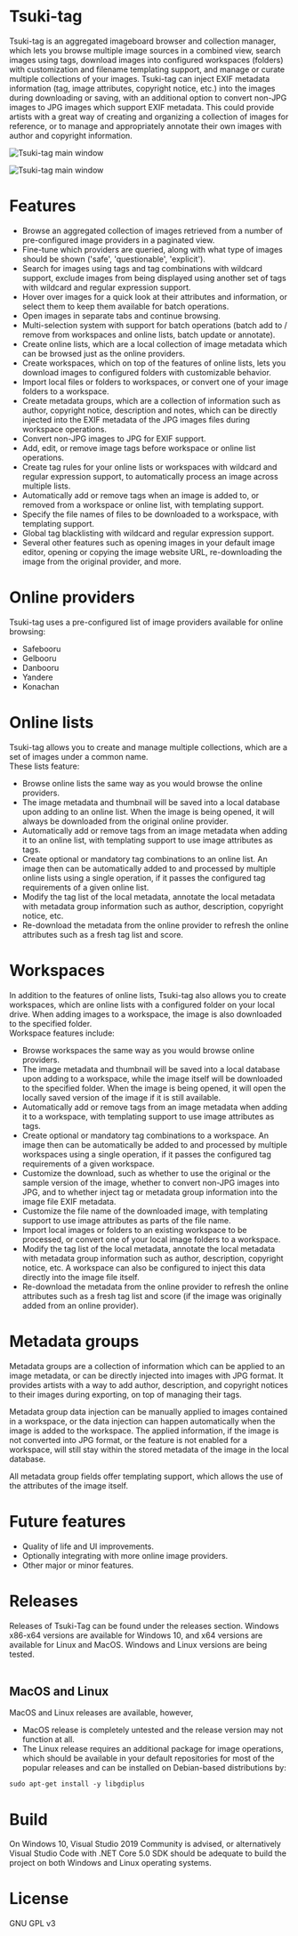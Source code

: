 # Tsuki-tag

Tsuki-tag is an aggregated imageboard browser and collection manager, which lets you browse multiple image sources in a combined view, search images using tags, download images into configured workspaces (folders) with customization and filename templating support, and manage or curate multiple collections of your images. Tsuki-tag can inject EXIF metadata information (tag, image attributes, copyright notice, etc.) into the images during downloading or saving, with an additional option to convert non-JPG images to JPG images which support EXIF metadata. This could provide artists with a great way of creating and organizing a collection of images for reference, or to manage and appropriately annotate their own images with author and copyright information.

![Tsuki-tag main window](./docs/images/main01.jpg)

![Tsuki-tag main window](./docs/images/main02.jpg)

# Features

- Browse an aggregated collection of images retrieved from a number of pre-configured image providers in a paginated view.
- Fine-tune which providers are queried, along with what type of images should be shown ('safe', 'questionable', 'explicit').
- Search for images using tags and tag combinations with wildcard support, exclude images from being displayed using another set of tags with wildcard and regular expression support.
- Hover over images for a quick look at their attributes and information, or select them to keep them available for batch operations.
- Open images in separate tabs and continue browsing.
- Multi-selection system with support for batch operations (batch add to / remove from workspaces and online lists, batch update or annotate).
- Create online lists, which are a local collection of image metadata which can be browsed just as the online providers.
- Create workspaces, which on top of the features of online lists, lets you download images to configured folders with customizable behavior.
- Import local files or folders to workspaces, or convert one of your image folders to a workspace.
- Create metadata groups, which are a collection of information such as author, copyright notice, description and notes, which can be directly injected into the EXIF metadata of the JPG images files during workspace operations.
- Convert non-JPG images to JPG for EXIF support.
- Add, edit, or remove image tags before workspace or online list operations.
- Create tag rules for your online lists or workspaces with wildcard and regular expression support, to automatically process an image across multiple lists.
- Automatically add or remove tags when an image is added to, or removed from a workspace or online list, with templating support.  
- Specify the file names of files to be downloaded to a workspace, with templating support. 
- Global tag blacklisting with wildcard and regular expression support.
- Several other features such as opening images in your default image editor, opening or copying the image website URL, re-downloading the image from the original provider, and more.

# Online providers

Tsuki-tag uses a pre-configured list of image providers available for online browsing:

- Safebooru
- Gelbooru
- Danbooru
- Yandere
- Konachan

# Online lists

Tsuki-tag allows you to create and manage multiple collections, which are a set of images under a common name. <br>
These lists feature:

- Browse online lists the same way as you would browse the online providers.
- The image metadata and thumbnail will be saved into a local database upon adding to an online list. When the image is being opened, it will always be downloaded from the original online provider.
- Automatically add or remove tags from an image metadata when adding it to an online list, with templating support to use image attributes as tags.
- Create optional or mandatory tag combinations to an online list. An image then can be automatically added to and processed by multiple online lists using a single operation, if it passes the configured tag requirements of a given online list.
- Modify the tag list of the local metadata, annotate the local metadata with metadata group information such as author, description, copyright notice, etc.
- Re-download the metadata from the online provider to refresh the online attributes such as a fresh tag list and score.

# Workspaces

In addition to the features of online lists, Tsuki-tag also allows you to create workspaces, which are online lists with a configured folder on your local drive. When adding images to a workspace, the image is also downloaded to the specified folder. <br> 
Workspace features include:

- Browse workspaces the same way as you would browse online providers.
- The image metadata and thumbnail will be saved into a local database upon adding to a workspace, while the image itself will be downloaded to the specified folder. When the image is being opened, it will open the locally saved version of the image if it is still available.
- Automatically add or remove tags from an image metadata when adding it to a workspace, with templating support to use image attributes as tags.
- Create optional or mandatory tag combinations to a workspace. An image then can be automatically be added to and processed by multiple workspaces using a single operation, if it passes the configured tag requirements of a given workspace.
- Customize the download, such as whether to use the original or the sample version of the image, whether to convert non-JPG images into JPG, and to whether inject tag or metadata group information into the image file EXIF metadata. 
- Customize the file name of the downloaded image, with templating support to use image attributes as parts of the file name.
- Import local images or folders to an existing workspace to be processed, or convert one of your local image folders to a workspace.
- Modify the tag list of the local metadata, annotate the local metadata with metadata group information such as author, description, copyright notice, etc. A workspace can also be configured to inject this data directly into the image file itself.
- Re-download the metadata from the online provider to refresh the online attributes such as a fresh tag list and score (if the image was originally added from an online provider).

# Metadata groups

Metadata groups are a collection of information which can be applied to an image metadata, or can be directly injected into images with JPG format. It provides artists with a way to add author, description, and copyright notices to their images during exporting, on top of managing their tags.

Metadata group data injection can be manually applied to images contained in a workspace, or the data injection can happen automatically when the image is added to the workspace. The applied information, if the image is not converted into JPG format, or the feature is not enabled for a workspace, will still stay within the stored metadata of the image in the local database.

All metadata group fields offer templating support, which allows the use of the attributes of the image itself.

# Future features

- Quality of life and UI improvements.
- Optionally integrating with more online image providers.
- Other major or minor features.

# Releases

Releases of Tsuki-Tag can be found under the releases section. Windows x86-x64 versions are available for Windows 10, and x64 versions are available for Linux and MacOS. Windows and Linux versions are being tested.
<br><br>

## MacOS and Linux

MacOS and Linux releases are available, however,
- MacOS release is completely untested and the release version may not function at all.
- The Linux release requires an additional package for image operations, which should be available in your default repositories for most of the popular releases and can be installed on Debian-based distributions by:

```
sudo apt-get install -y libgdiplus
```

# Build

On Windows 10, Visual Studio 2019 Community is advised, or alternatively Visual Studio Code with .NET Core 5.0 SDK should be adequate to build the project on both Windows and Linux operating systems.

# License

GNU GPL v3